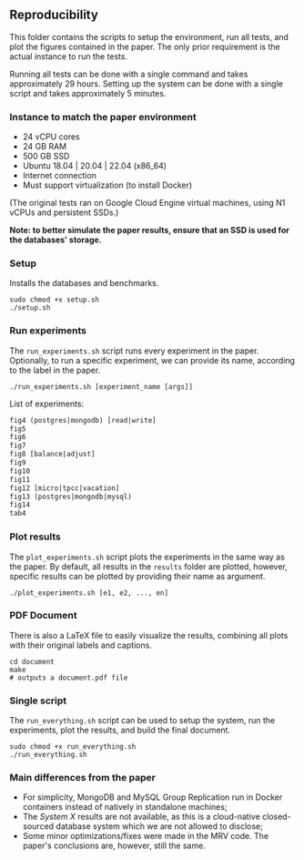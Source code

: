 ## Reproducibility

This folder contains the scripts to setup the environment, run all tests, and plot the figures contained in the paper. The only prior requirement is the actual instance to run the tests.

Running all tests can be done with a single command and takes approximately 29 hours. Setting up the system can be done with a single script and takes approximately 5 minutes.


### Instance to match the paper environment

- 24 vCPU cores
- 24 GB RAM
- 500 GB SSD
- Ubuntu 18.04 | 20.04 | 22.04 (x86_64)
- Internet connection
- Must support virtualization (to install Docker)

(The original tests ran on Google Cloud Engine virtual machines, using N1 vCPUs and persistent SSDs.)

**Note: to better simulate the paper results, ensure that an SSD is used for the databases' storage.**


### Setup

Installs the databases and benchmarks.

```shell
sudo chmod +x setup.sh
./setup.sh
```


### Run experiments

The `run_experiments.sh` script runs every experiment in the paper. Optionally, to run a specific experiment, we can provide its name, according to the label in the paper.

```shell
./run_experiments.sh [experiment_name [args]]
```

List of experiments:
```txt
fig4 (postgres|mongodb) [read|write]
fig5
fig6
fig7
fig8 [balance|adjust]
fig9
fig10
fig11
fig12 [micro|tpcc|vacation]
fig13 (postgres|mongodb|mysql)
fig14
tab4
```


### Plot results

The `plot_experiments.sh` script plots the experiments in the same way as the paper. By default, all results in the `results` folder are plotted, however, specific results can be plotted by providing their name as argument.

```shell
./plot_experiments.sh [e1, e2, ..., en]
```


### PDF Document

There is also a LaTeX file to easily visualize the results, combining all plots with their original labels and captions.

```shell
cd document
make
# outputs a document.pdf file
```


### Single script

The `run_everything.sh` script can be used to setup the system, run the experiments, plot the results, and build the final document.

```shell
sudo chmod +x run_everything.sh
./run_everything.sh
```


### Main differences from the paper

- For simplicity, MongoDB and MySQL Group Replication run in Docker containers instead of natively in standalone machines;
- The *System X* results are not available, as this is a cloud-native closed-sourced database system which we are not allowed to disclose;
- Some minor optimizations/fixes were made in the MRV code. The paper's conclusions are, however, still the same.
